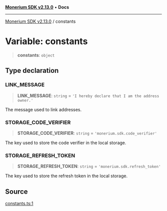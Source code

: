 [**Monerium SDK v2.13.0**](../README.md) • **Docs**

---

[Monerium SDK v2.13.0](../README.md) / constants

# Variable: constants

> **constants**: `object`

## Type declaration

### LINK_MESSAGE

> **LINK_MESSAGE**: `string` = `'I hereby declare that I am the address owner.'`

The message used to link addresses.

### STORAGE_CODE_VERIFIER

> **STORAGE_CODE_VERIFIER**: `string` = `'monerium.sdk.code_verifier'`

The key used to store the code verifier in the local storage.

### STORAGE_REFRESH_TOKEN

> **STORAGE_REFRESH_TOKEN**: `string` = `'monerium.sdk.refresh_token'`

The key used to store the refresh token in the local storage.

## Source

[constants.ts:1](https://github.com/monerium/js-monorepo/blob/4397cd6d6b171e9f3bbb7c9a2278e6782b814c1a/packages/sdk/src/constants.ts#L1)
